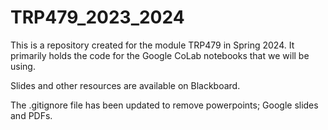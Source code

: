 # TRP479_2023_2024

This is a repository created for the module TRP479 in Spring 2024. It primarily holds the code for the Google CoLab notebooks that we will be using.

Slides and other resources are available on Blackboard.

The .gitignore file has been updated to remove powerpoints; Google slides and PDFs.